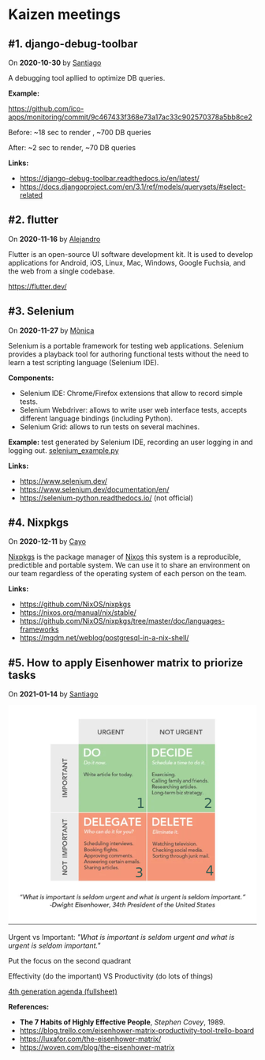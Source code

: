 # Kaizen meetings

## #1. django-debug-toolbar
On **2020-10-30** by [Santiago](https://github.com/slamora)

A debugging tool apllied to optimize DB queries.

**Example:**

<https://github.com/ico-apps/monitoring/commit/9c467433f368e73a17ac33c902570378a5bb8ce2>

Before: ~18 sec to render , ~700 DB queries

After: ~2 sec to render, ~70 DB queries

**Links:**
  - <https://django-debug-toolbar.readthedocs.io/en/latest/>
  - <https://docs.djangoproject.com/en/3.1/ref/models/querysets/#select-related>


## #2. flutter
On **2020-11-16** by [Alejandro](https://github.com/AlejandroRG31)

Flutter is an open-source UI software development kit. It is used to develop applications for Android, iOS, Linux, Mac, Windows, Google Fuchsia, and the web from a single codebase.

https://flutter.dev/

## #3. Selenium
On **2020-11-27** by [Mònica](https://github.com/dunetna)

Selenium is a portable framework for testing web applications. Selenium provides a playback tool for authoring functional tests without the need to learn a test scripting language (Selenium IDE).

**Components:**
 * Selenium IDE: Chrome/Firefox extensions that allow to record simple tests.
 * Selenium Webdriver: allows to write user web interface tests, accepts different language bindings (including Python).
 * Selenium Grid: allows to run tests on several machines.

**Example:** test generated by Selenium IDE, recording an user logging in and logging out. [selenium_example.py](kaizen-meetings/selenium_example.py)

**Links:**
- https://www.selenium.dev/
- https://www.selenium.dev/documentation/en/
- https://selenium-python.readthedocs.io/ (not official)


## #4. Nixpkgs
On **2020-12-11** by [Cayo](https://github.com/cayop)

[Nixpkgs](https://github.com/NixOS/nixpkgs) is the package manager of [Nixos](https://nixos.org/) this system is a reproducible, predictible and portable system.
We can use it to share an environment on our team regardless of the operating system of each person on the team.

**Links:**
- https://github.com/NixOS/nixpkgs
- https://nixos.org/manual/nix/stable/
- https://github.com/NixOS/nixpkgs/tree/master/doc/languages-frameworks
- https://mgdm.net/weblog/postgresql-in-a-nix-shell/


## #5. How to apply Eisenhower matrix to priorize tasks
On **2021-01-14** by [Santiago](https://github.com/slamora)

![Urgent vs Important](kaizen-meetings/eisenhower-matrix.png "Eisenhower matrix")

Urgent vs Important: *"What is important is seldom urgent and what is urgent is seldom important."*

Put the focus on the second quadrant

Effectivity (do the important) VS Productivity (do lots of things)

[4th generation agenda (fullsheet)](kaizen-meetings/agenda-4ta-generacion.ods)

**References:**
- **The 7 Habits of Highly Effective People**, *Stephen Covey*, 1989.
- https://blog.trello.com/eisenhower-matrix-productivity-tool-trello-board
- https://luxafor.com/the-eisenhower-matrix/
- https://woven.com/blog/the-eisenhower-matrix
